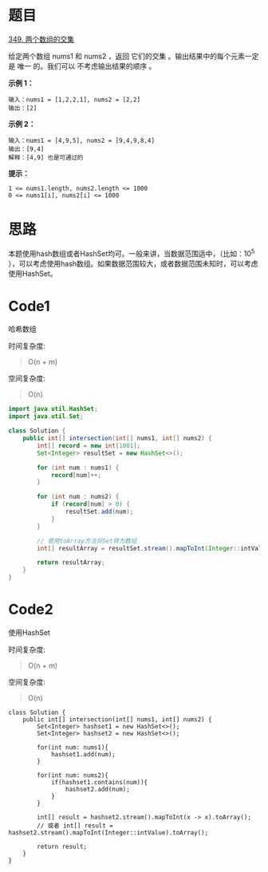 # 题目
[349. 两个数组的交集](https://leetcode.cn/problems/intersection-of-two-arrays/)

给定两个数组 nums1 和 nums2 ，返回 它们的交集 。输出结果中的每个元素一定是 唯一 的。我们可以 不考虑输出结果的顺序 。

**示例 1：**
``` 
输入：nums1 = [1,2,2,1], nums2 = [2,2]
输出：[2]
```

**示例 2：**
``` 
输入：nums1 = [4,9,5], nums2 = [9,4,9,8,4]
输出：[9,4]
解释：[4,9] 也是可通过的
```

**提示：**

``` 
1 <= nums1.length, nums2.length <= 1000
0 <= nums1[i], nums2[i] <= 1000
```

# 思路
本题使用hash数组或者HashSet均可。一般来讲，当数据范围适中，（比如：$10^5$ ），可以考虑使用hash数组。如果数据范围较大，或者数据范围未知时，可以考虑使用HashSet。

# Code1
哈希数组

时间复杂度:
>O(n + m) 

空间复杂度:
> O(n) 


```Java
import java.util.HashSet;
import java.util.Set;

class Solution {
    public int[] intersection(int[] nums1, int[] nums2) {
        int[] record = new int[1001];
        Set<Integer> resultSet = new HashSet<>();

        for (int num : nums1) {
            record[num]++;
        }

        for (int num : nums2) {
            if (record[num] > 0) {
                resultSet.add(num);
            }
        }

        // 使用toArray方法将Set转为数组
        int[] resultArray = resultSet.stream().mapToInt(Integer::intValue).toArray();

        return resultArray;
    }
}

```

# Code2
使用HashSet

时间复杂度:
>O(n + m)   

空间复杂度:
> O(n)  

``` 
class Solution {
    public int[] intersection(int[] nums1, int[] nums2) {
        Set<Integer> hashset1 = new HashSet<>();
        Set<Integer> hashset2 = new HashSet<>();

        for(int num: nums1){
            hashset1.add(num);
        }

        for(int num: nums2){
            if(hashset1.contains(num)){
                hashset2.add(num);
            }
        }

        int[] result = hashset2.stream().mapToInt(x -> x).toArray();
        // 或者 int[] result = hashset2.stream().mapToInt(Integer::intValue).toArray();
        
        return result;
    }
}
```